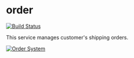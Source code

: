 # order

[![Build Status](https://github.com/acme-corp-tech/order/workflows/test-unit/badge.svg)](https://github.com/acme-corp-tech/order/actions?query=branch%3Amaster+workflow%3Atest-unit)

This service manages customer's shipping orders.

[![Order System](https://raw.githubusercontent.com/wiki/acme-corp-tech/architecture/order_system.svg)](https://github.com/acme-corp-tech/architecture/wiki/Acme-Services#order-service)
